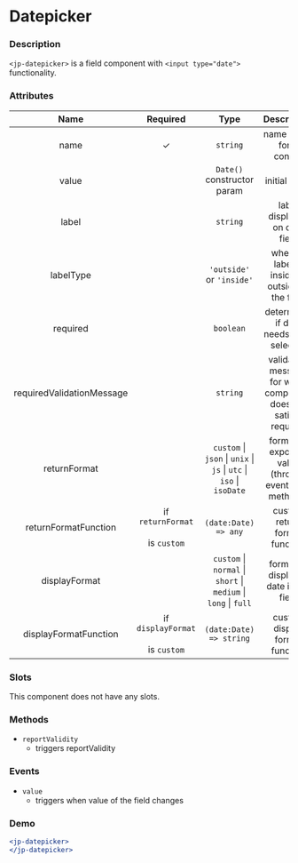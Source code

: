 # Datepicker

### Description

`<jp-datepicker>` is a field component with `<input type="date">` functionality.

### Attributes

| **Name** | **Required** | **Type** | **Description** |
| :----: | :----: | :----: | :---: |
| name | ✓ | `string` |  name of the form control |
| value |  | `Date()` constructor param |  initial value |
| label |  | `string` |  label displayed on date field |
| labelType | | `'outside'` or `'inside'` | whether label is inside or outside of the field |
| required | | `boolean` | determines if date needs to be selected |
| requiredValidationMessage | | `string` | validation message for when component does not satisfy required |
| returnFormat |  | `custom` \| `json` \| `unix` \| `js` \| `utc` \| `iso` \| `isoDate` |  format of exposing value (through events and methods) |
| returnFormatFunction | if `returnFormat` <br></br> is `custom` | `(date:Date) => any` |  custom return format function |
| displayFormat |  | `custom` \| `normal` \| `short` \| `medium` \| `long` \| `full` |  format of displayed date in the field |
| displayFormatFunction | if `displayFormat` <br></br> is `custom` | `(date:Date) => string` |  custom display format function |

  
### Slots

This component does not have any slots.

### Methods

- `reportValidity` 
  - triggers reportValidity

### Events

- `value` 
  - triggers when value of the field changes

### Demo

```jsx live
<jp-datepicker>
</jp-datepicker>
```
